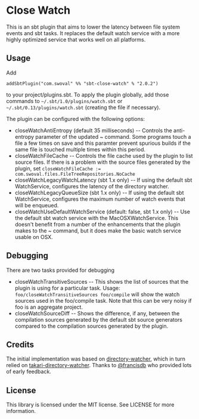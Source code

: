 Close Watch
===
This is an sbt plugin that aims to lower the latency between file system events and sbt tasks.
It replaces the default watch service with a more highly optimized service that works well on all
platforms.

Usage
---
Add
```
addSbtPlugin("com.swoval" %% "sbt-close-watch" % "2.0.2")
```
to your project/plugins.sbt. To apply the plugin globally, add those commands to
  `~/.sbt/1.0/plugins/watch.sbt` or `~/.sbt/0.13/plugins/watch.sbt` (creating the file if necessary).

The plugin can be configured with the following options:
* closeWatchAntiEntropy (default 35 milliseconds) -- Controls the anti-entropy parameter of the
  updated ~ command. Some programs touch a file a few times on save and this paramter prevent
  spurious builds if the same file is touched multiple times within this period.
* closeWatchFileCache -- Controls the file cache used by the plugin to list source files. If there
  is a problem with the source files generated by the plugin, set
   `closeWatchFileCache := com.swoval.files.FileTreeRepositories.NoCache`
* closeWatchLegacyWatchLatency (sbt 1.x only) -- If using the default sbt WatchService, configures
  the latency of the directory watcher.
* closeWatchLegacyQueueSize (sbt 1.x only) -- If using the default sbt WatchService, configures
  the maximum number of watch events that will be enqueued.
* closeWatchUseDefaultWatchService (default: false, sbt 1.x only) -- Use the default sbt watch
  service with the MacOSXWatchService. This doesn't benefit from a number of the enhancements that
  the plugin makes to the ~ command, but it does make the basic watch service usable on OSX.

Debugging
---
There are two tasks provided for debugging
* closeWatchTransitiveSources -- This shows the list of sources that the plugin is using for a
  particular task. Usage: `foo/closeWatchTransitiveSources foo/compile` will show the watch sources
  used in the foo/compile task. Note that this can be very noisy if foo is an aggregate project.
* closeWatchSourceDiff -- Shows the difference, if any, between the compilation sources generated by
  the default sbt source generators compared to the compilation sources generated by the plugin.

Credits
---
The initial implementation was based on [directory-watcher](https://github.com/gmethvin/directory-watcher), which in turn relied on [takari-directory-watcher](https://github.com/takari/directory-watcher). Thanks to [@francisdb](https://github.com/francisdb) who provided lots of early feedback.

License
---
This library is licensed under the MIT license. See LICENSE for more information.
